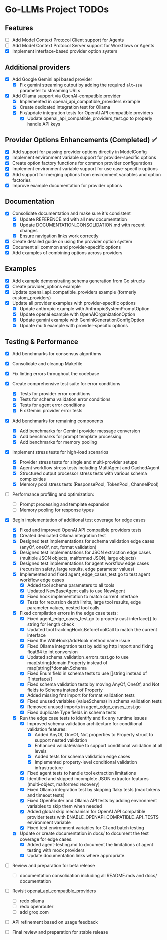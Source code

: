 # Go-LLMs Project TODOs

## Features
- [ ] Add Model Context Protocol Client support for Agents
- [ ] Add Model Context Protocol Server support for Workflows or Agents
- [x] Implement interface-based provider option system

## Additional providers
- [x] Add Google Gemini api based provider
  - [x] Fix gemini streaming output by adding the required `alt=sse` parameter to streaming URLs
- [x] Add Ollama support via OpenAI-compatible provider
  - [x] Implemented in openai_api_compatible_providers example
  - [x] Create dedicated integration test for Ollama
  - [x] Fix/update integration tests for OpenAI API compatible providers
    - [x] Update openai_api_compatible_providers_test.go to properly handle API keys

## Provider Options Enhancements (Completed) ✅
- [x] Add support for passing provider options directly in ModelConfig
- [x] Implement environment variable support for provider-specific options
- [x] Create option factory functions for common provider configurations
- [x] Implement environment variable support for use case-specific options
- [x] Add support for merging options from environment variables and option factories
- [x] Improve example documentation for provider options

## Documentation
- [x] Consolidate documentation and make sure it's consistent
  - [x] Update REFERENCE.md with all new documentation
  - [x] Update DOCUMENTATION_CONSOLIDATION.md with recent changes
  - [x] Ensure navigation links work correctly
- [x] Create detailed guide on using the provider option system
- [x] Document all common and provider-specific options
- [x] Add examples of combining options across providers

## Examples
- [x] Add example demonstrating schema generation from Go structs
- [x] Create provider_options example
- [x] Update openai_api_compatible_providers example (formerly custom_providers)
- [x] Update all provider examples with provider-specific options
  - [x] Update anthropic example with AnthropicSystemPromptOption
  - [x] Update openai example with OpenAIOrganizationOption
  - [x] Update gemini example with GeminiGenerationConfigOption
  - [x] Update multi example with provider-specific options

## Testing & Performance
- [x] Add benchmarks for consensus algorithms
- [x] Consolidate and cleanup Makefile
- [x] Fix linting errors throughout the codebase
- [x] Create comprehensive test suite for error conditions
  - [x] Tests for provider error conditions
  - [x] Tests for schema validation error conditions
  - [x] Tests for agent error conditions
  - [x] Fix Gemini provider error tests
- [x] Add benchmarks for remaining components
  - [x] Add benchmarks for Gemini provider message conversion
  - [x] Add benchmarks for prompt template processing
  - [x] Add benchmarks for memory pooling
- [x] Implement stress tests for high-load scenarios
  - [x] Provider stress tests for single and multi-provider setups
  - [x] Agent workflow stress tests including MultiAgent and CachedAgent
  - [x] Structured output processor stress tests with various schema complexities
  - [x] Memory pool stress tests (ResponsePool, TokenPool, ChannelPool)
- [ ] Performance profiling and optimization:
  - [ ] Prompt processing and template expansion
  - [ ] Memory pooling for response types
- [x] Begin implementation of additional test coverage for edge cases
  - [x] Fixed and improved OpenAI API compatible providers tests
  - [x] Created dedicated Ollama integration test
  - [x] Designed test implementations for schema validation edge cases (anyOf, oneOf, not, format validation)
  - [x] Designed test implementations for JSON extraction edge cases (multiple JSON objects, malformed JSON, large objects)
  - [x] Designed test implementations for agent workflow edge cases (recursion safety, large results, edge parameter values)
  - [x] Implemented and fixed agent_edge_cases_test.go to test agent workflow edge cases
    - [x] Added tool schema parameters to all tools
    - [x] Updated NewBaseAgent calls to use NewAgent
    - [x] Fixed hook implementation to match current interface
    - [x] Tests for recursion depth limits, large tool results, edge parameter values, nested tool calls
  - [x] Fixed compilation errors in the edge case tests:
    - [x] Fixed agent_edge_cases_test.go to properly cast interface{} to string for length check
    - [x] Updated toolTrackingHook.BeforeToolCall to match the current interface
    - [x] Fixed the WithHook/AddHook method name issue
    - [x] Fixed Ollama integration test by adding http import and fixing float64 to int conversion
    - [x] Updated schema_validation_errors_test.go to use map[string]domain.Property instead of map[string]*domain.Schema
    - [x] Fixed Enum field in schema tests to use []string instead of []interface{}
    - [x] Fixed schema validation tests by moving AnyOf, OneOf, and Not fields to Schema instead of Property
    - [x] Added missing fmt import for format validation tests
    - [x] Fixed unused variables (valueSchema) in schema validation tests
    - [x] Removed unused imports in agent_edge_cases_test.go
    - [x] Fixed duplicate Type fields in schema tests
  - [x] Run the edge case tests to identify and fix any runtime issues
    - [x] Improved schema validation architecture for conditional validation features:
      - [x] Added AnyOf, OneOf, Not properties to Property struct to support nested validation
      - [x] Enhanced validateValue to support conditional validation at all levels
      - [x] Added tests for schema validation edge cases
      - [x] Implemented property-level conditional validation infrastructure
    - [x] Fixed agent tests to handle tool extraction limitations
    - [x] Identified and skipped incomplete JSON extractor features (multi-object, malformed recovery)
    - [x] Fixed Ollama integration test by skipping flaky tests (max tokens and timeout tests)
    - [x] Fixed OpenRouter and Ollama API tests by adding environment variables to skip them when needed
    - [x] Added global skip mechanism for OpenAI API compatible provider tests with ENABLE_OPENAPI_COMPATIBLE_API_TESTS environment variable
    - [x] Fixed test environment variables for CI and batch testing
  - [x] Update or create documentation in docs/ to document the test coverage for edge cases.
    - [x] Added agent-testing.md to document the limitations of agent testing with mock providers
    - [x] Update documentation links where appropriate.
- [ ] Review and preparation for beta release
  - [ ] documentation consolidation including all README.mds and docs/ documentation
- [ ] Revisit openai_api_compatible_providers
  - [ ] redo ollama
  - [ ] redo openrouter
  - [ ] add groq.com
- [ ] API refinement based on usage feedback
- [ ] Final review and preparation for stable release


